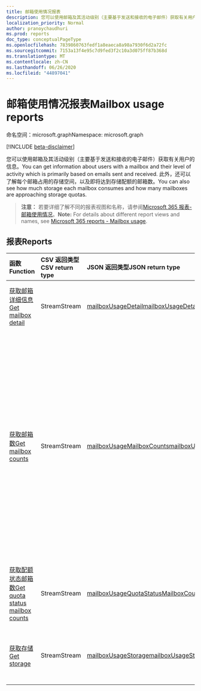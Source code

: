 ```yaml
---
title: 邮箱使用情况报表
description: 您可以使用邮箱及其活动级别（主要基于发送和接收的电子邮件）获取有关用户的信息。 此外，还可以了解每个邮箱占用的存储空间，以及即将达到存储配额的邮箱数。
localization_priority: Normal
author: pranoychaudhuri
ms.prod: reports
doc_type: conceptualPageType
ms.openlocfilehash: 7839860763fedf1a8eaeca8a98a7930f6d2a72fc
ms.sourcegitcommit: 7153a13f4e95c7d9fed3f2c10a3d075ff87b368d
ms.translationtype: MT
ms.contentlocale: zh-CN
ms.lasthandoff: 06/26/2020
ms.locfileid: "44897041"
---
```

# <a name="mailbox-usage-reports"></a><span data-ttu-id="9bc96-104">邮箱使用情况报表</span><span class="sxs-lookup"><span data-stu-id="9bc96-104">Mailbox usage reports</span></span>

<span data-ttu-id="9bc96-105">命名空间：microsoft.graph</span><span class="sxs-lookup"><span data-stu-id="9bc96-105">Namespace: microsoft.graph</span></span>

[!INCLUDE [beta-disclaimer](../../includes/beta-disclaimer.md)]

<span data-ttu-id="9bc96-106">您可以使用邮箱及其活动级别（主要基于发送和接收的电子邮件）获取有关用户的信息。</span><span class="sxs-lookup"><span data-stu-id="9bc96-106">You can get information about users with a mailbox and their level of activity which is primarily based on emails sent and received.</span></span> <span data-ttu-id="9bc96-107">此外，还可以了解每个邮箱占用的存储空间，以及即将达到存储配额的邮箱数。</span><span class="sxs-lookup"><span data-stu-id="9bc96-107">You can also see how much storage each mailbox consumes and how many mailboxes are approaching storage quotas.</span></span>

> <span data-ttu-id="9bc96-108">**注意：** 若要详细了解不同的报表视图和名称，请参阅[Microsoft 365 报表-邮箱使用情况](https://support.office.com/client/Mailbox-usage-beffbe01-ce2d-4614-9ae5-7898868e2729)。</span><span class="sxs-lookup"><span data-stu-id="9bc96-108">**Note:** For details about different report views and names, see [Microsoft 365 reports - Mailbox usage](https://support.office.com/client/Mailbox-usage-beffbe01-ce2d-4614-9ae5-7898868e2729).</span></span>

## <a name="reports"></a><span data-ttu-id="9bc96-109">报表</span><span class="sxs-lookup"><span data-stu-id="9bc96-109">Reports</span></span>

| <span data-ttu-id="9bc96-110">函数</span><span class="sxs-lookup"><span data-stu-id="9bc96-110">Function</span></span>                                 | <span data-ttu-id="9bc96-111">CSV 返回类型</span><span class="sxs-lookup"><span data-stu-id="9bc96-111">CSV return type</span></span> | <span data-ttu-id="9bc96-112">JSON 返回类型</span><span class="sxs-lookup"><span data-stu-id="9bc96-112">JSON return type</span></span>                         | <span data-ttu-id="9bc96-113">说明</span><span class="sxs-lookup"><span data-stu-id="9bc96-113">Description</span></span>                              |
| :--------------------------------------- | :-------------- | :--------------------------------------- | ---------------------------------------- |
| [<span data-ttu-id="9bc96-114">获取邮箱详细信息</span><span class="sxs-lookup"><span data-stu-id="9bc96-114">Get mailbox detail</span></span>](../api/reportroot-getmailboxusagedetail.md) | <span data-ttu-id="9bc96-115">Stream</span><span class="sxs-lookup"><span data-stu-id="9bc96-115">Stream</span></span>          | [<span data-ttu-id="9bc96-116">mailboxUsageDetail</span><span class="sxs-lookup"><span data-stu-id="9bc96-116">mailboxUsageDetail</span></span>](../resources/mailboxusagedetail.md) | <span data-ttu-id="9bc96-117">获取邮箱使用情况的详细信息。</span><span class="sxs-lookup"><span data-stu-id="9bc96-117">Get details about mailbox usage.</span></span>         |
| [<span data-ttu-id="9bc96-118">获取邮箱数</span><span class="sxs-lookup"><span data-stu-id="9bc96-118">Get mailbox counts</span></span>](../api/reportroot-getmailboxusagemailboxcounts.md) | <span data-ttu-id="9bc96-119">Stream</span><span class="sxs-lookup"><span data-stu-id="9bc96-119">Stream</span></span>          | [<span data-ttu-id="9bc96-120">mailboxUsageMailboxCounts</span><span class="sxs-lookup"><span data-stu-id="9bc96-120">mailboxUsageMailboxCounts</span></span>](../resources/mailboxusagemailboxcounts.md) | <span data-ttu-id="9bc96-121">获取组织中的用户邮箱总数和报表周期内的每日活跃邮箱数。</span><span class="sxs-lookup"><span data-stu-id="9bc96-121">Get the total number of user mailboxes in your organization and how many are active each day of the reporting period.</span></span> <span data-ttu-id="9bc96-122">如果用户发送或阅读任何电子邮件，则将邮箱视为活跃邮箱。</span><span class="sxs-lookup"><span data-stu-id="9bc96-122">A mailbox is considered active if the user sent or read any email.</span></span> |
| [<span data-ttu-id="9bc96-123">获取配额状态邮箱数</span><span class="sxs-lookup"><span data-stu-id="9bc96-123">Get quota status mailbox counts</span></span>](../api/reportroot-getmailboxusagequotastatusmailboxcounts.md) | <span data-ttu-id="9bc96-124">Stream</span><span class="sxs-lookup"><span data-stu-id="9bc96-124">Stream</span></span>          | [<span data-ttu-id="9bc96-125">mailboxUsageQuotaStatusMailboxCounts</span><span class="sxs-lookup"><span data-stu-id="9bc96-125">mailboxUsageQuotaStatusMailboxCounts</span></span>](../resources/mailboxusagequotastatusmailboxcounts.md) | <span data-ttu-id="9bc96-126">获取每个配额类别中的用户邮箱数。</span><span class="sxs-lookup"><span data-stu-id="9bc96-126">Get the count of user mailboxes in each quota category.</span></span> |
| [<span data-ttu-id="9bc96-127">获取存储</span><span class="sxs-lookup"><span data-stu-id="9bc96-127">Get storage</span></span>](../api/reportroot-getmailboxusagestorage.md) | <span data-ttu-id="9bc96-128">Stream</span><span class="sxs-lookup"><span data-stu-id="9bc96-128">Stream</span></span>          | [<span data-ttu-id="9bc96-129">mailboxUsageStorage</span><span class="sxs-lookup"><span data-stu-id="9bc96-129">mailboxUsageStorage</span></span>](../resources/mailboxusagestorage.md) | <span data-ttu-id="9bc96-130">获取组织使用的存储空间。</span><span class="sxs-lookup"><span data-stu-id="9bc96-130">Get the amount of storage used in your organization.</span></span> |
